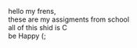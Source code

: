 hello my frens, </br>
these are my assigments from school</br>
all of this shid is C</br>
be Happy (;</br>
